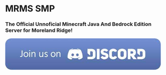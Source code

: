# MRMS SMP
### The Official Unnoficial Minecraft Java And Bedrock Edition Server for Moreland Ridge!
[![Click to join our Discord Server](https://github.com/MRMS-SMP/.github/blob/main/discord-join.png)](https://discord.gg/amc692KPqJ)
